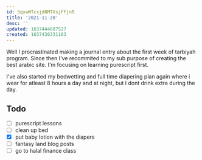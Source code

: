 ```yaml
---
id: 5qxwWTcxjdNMTVsjFFjnR
title: '2021-11-20'
desc: ''
updated: 1637444687527
created: 1637436331163
---
```


Well I procrastinated making a journal entry about the first week of tarbiyah program. Since then I've recommited to my sub purpose of creating the best arabic site. I'm focusing on learning purescript first.

I've also started my bedwetting and full time diapering plan again where i wear for atleast 8 hours a day and at night, but I dont drink extra during the day.

## Todo
- [ ] purescript lessons
- [ ] clean up bed
- [x] put baby lotion with the diapers
- [ ] fantasy land blog posts
- [ ] go to halal finance class

